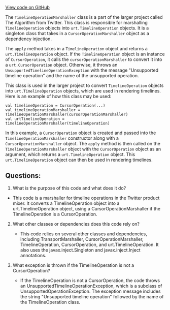 [View code on GitHub](https://github.com/misbahsy/the-algorithm/product-mixer/core/src/main/scala/com/twitter/product_mixer/core/functional_component/marshaller/response/urt/TimelineOperationMarshaller.scala)

The `TimelineOperationMarshaller` class is a part of the larger project called The Algorithm from Twitter. This class is responsible for marshalling `TimelineOperation` objects into `urt.TimelineOperation` objects. It is a singleton class that takes in a `CursorOperationMarshaller` object as a dependency injection. 

The `apply` method takes in a `TimelineOperation` object and returns a `urt.TimelineOperation` object. If the `TimelineOperation` object is an instance of `CursorOperation`, it calls the `cursorOperationMarshaller` to convert it into a `urt.CursorOperation` object. Otherwise, it throws an `UnsupportedTimelineOperationException` with the message "Unsupported timeline operation" and the name of the unsupported operation.

This class is used in the larger project to convert `TimelineOperation` objects into `urt.TimelineOperation` objects, which are used in rendering timelines. Here is an example of how this class may be used:

```
val timelineOperation = CursorOperation(...)
val timelineOperationMarshaller = TimelineOperationMarshaller(cursorOperationMarshaller)
val urtTimelineOperation = timelineOperationMarshaller(timelineOperation)
```

In this example, a `CursorOperation` object is created and passed into the `TimelineOperationMarshaller` constructor along with a `CursorOperationMarshaller` object. The `apply` method is then called on the `TimelineOperationMarshaller` object with the `CursorOperation` object as an argument, which returns a `urt.TimelineOperation` object. This `urt.TimelineOperation` object can then be used in rendering timelines.
## Questions: 
 1. What is the purpose of this code and what does it do?
   - This code is a marshaller for timeline operations in the Twitter product mixer. It converts a TimelineOperation object into a urt.TimelineOperation object, using a CursorOperationMarshaller if the TimelineOperation is a CursorOperation.

2. What other classes or dependencies does this code rely on?
   - This code relies on several other classes and dependencies, including TransportMarshaller, CursorOperationMarshaller, TimelineOperation, CursorOperation, and urt.TimelineOperation. It also uses the javax.inject.Singleton and javax.inject.Inject annotations.

3. What exception is thrown if the TimelineOperation is not a CursorOperation?
   - If the TimelineOperation is not a CursorOperation, the code throws an UnsupportedTimelineOperationException, which is a subclass of UnsupportedOperationException. The exception message includes the string "Unsupported timeline operation" followed by the name of the TimelineOperation class.